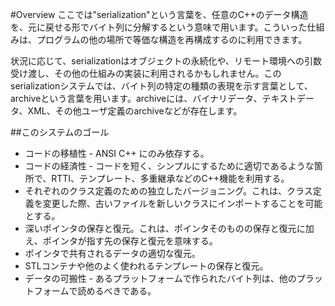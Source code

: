 #Overview
ここでは"serialization"という言葉を、任意のC++のデータ構造を、元に戻せる形でバイト列に分解するという意味で用います。こういった仕組みは、プログラムの他の場所で等価な構造を再構成するのに利用できます。

状況に応じて、serializationはオブジェクトの永続化や、リモート環境への引数受け渡し、その他の仕組みの実装に利用されるかもしれません。このserializationシステムでは、バイト列の特定の種類の表現を示す言葉として、archiveという言葉を用います。archiveには、バイナリデータ、テキストデータ、XML、その他ユーザ定義のarchiveなどが存在します。

##このシステムのゴール

- コードの移植性 - ANSI C++ にのみ依存する。
- コードの経済性 - コードを短く、シンプルにするために適切であるような箇所で、RTTI、テンプレート、多重継承などのC++機能を利用する。
- それぞれのクラス定義のための独立したバージョニング。これは、クラス定義を変更した際、古いファイルを新しいクラスにインポートすることを可能とする。
- 深いポインタの保存と復元。これは、ポインタそのものの保存と復元に加え、ポインタが指す先の保存と復元を意味する。
- ポインタで共有されるデータの適切な復元。
- STLコンテナや他のよく使われるテンプレートの保存と復元。
- データの可搬性 - あるプラットフォームで作られたバイト列は、他のプラットフォームで読めるべきである。

